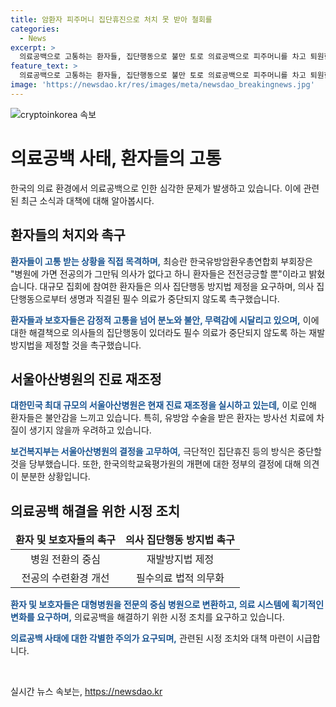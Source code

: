 ```yaml
---
title: 암환자 피주머니 집단휴진으로 처치 못 받아 철회를
categories:
  - News
excerpt: >
  의료공백으로 고통하는 환자들, 집단행동으로 불만 토로 의료공백으로 피주머니를 차고 퇴원한 유방암 수술 환자들의 이야기. 집회에 참석한 환자들이 고통을 호소하며 정부와 의사들에게 대책을 요구했다. 서울 아산병원의 진료 재조정에도 환자들의 불안감이 터져나왔다. 필수의료 보장을 법적으로 의무화하여 환자들의 피해를 방지하고자 요구했다. 의사단체와 정부 간 갈등 속에서 의료현장의 안정적인 진료를 위한 대책이 요구되고 있다.
feature_text: >
  의료공백으로 고통하는 환자들, 집단행동으로 불만 토로 의료공백으로 피주머니를 차고 퇴원한 유방암 수술 환자들의 이야기. 집회에 참석한 환자들이 고통을 호소하며 정부와 의사들에게 대책을 요구했다. 서울 아산병원의 진료 재조정에도 환자들의 불안감이 터져나왔다. 필수의료 보장을 법적으로 의무화하여 환자들의 피해를 방지하고자 요구했다. 의사단체와 정부 간 갈등 속에서 의료현장의 안정적인 진료를 위한 대책이 요구되고 있다.
image: 'https://newsdao.kr/res/images/meta/newsdao_breakingnews.jpg'
---
```


<p><img src="https://newsdao.kr/res/images/meta/newsdao_breakingnews.jpg" alt="cryptoinkorea 속보" /></p>

<h1>의료공백 사태, 환자들의 고통</h1>

<p data-ke-size="size16">한국의 의료 환경에서 의료공백으로 인한 심각한 문제가 발생하고 있습니다. 이에 관련된 최근 소식과 대책에 대해 알아봅시다.</p>

<h2>환자들의 처지와 촉구</h2>

<p><b><span style="color: #1a5490;">환자들이 고통 받는 상황을 직접 목격하며,</span></b> 최승란 한국유방암환우총연합회 부회장은 "병원에 가면 전공의가 그만둬 의사가 없다고 하니 환자들은 전전긍긍할 뿐"이라고 밝혔습니다. 대규모 집회에 참여한 환자들은 의사 집단행동 방지법 제정을 요구하며, 의사 집단행동으로부터 생명과 직결된 필수 의료가 중단되지 않도록 촉구했습니다.</p>

<p><b><span style="color: #1a5490;">환자들과 보호자들은 감정적 고통을 넘어 분노와 불안, 무력감에 시달리고 있으며,</span></b> 이에 대한 해결책으로 의사들의 집단행동이 있더라도 필수 의료가 중단되지 않도록 하는 재발방지법을 제정할 것을 촉구했습니다.</p>

<h2>서울아산병원의 진료 재조정</h2>

<p><b><span style="color: #1a5490;">대한민국 최대 규모의 서울아산병원은 현재 진료 재조정을 실시하고 있는데,</span></b> 이로 인해 환자들은 불안감을 느끼고 있습니다. 특히, 유방암 수술을 받은 환자는 방사선 치료에 차질이 생기지 않을까 우려하고 있습니다.</p>

<p><b><span style="color: #1a5490;">보건복지부는 서울아산병원의 결정을 고무하여,</span></b> 극단적인 집단휴진 등의 방식은 중단할 것을 당부했습니다. 또한, 한국의학교육평가원의 개편에 대한 정부의 결정에 대해 의견이 분분한 상황입니다.</p>

<h2>의료공백 해결을 위한 시정 조치</h2>

<table>
<thead>
    <tr>
        <td style="text-align: center; height: 17px;"><b>환자 및 보호자들의 촉구</b></td>
        <td style="text-align: center; height: 17px;"><b>의사 집단행동 방지법 촉구</b></td>
    </tr>
</thead>
<tbody>
    <tr>
        <td style="text-align: center; height: 17px;">병원 전환의 중심</td>
        <td style="text-align: center; height: 17px;">재발방지법 제정</td>
    </tr>
    <tr>
        <td style="text-align: center; height: 17px;">전공의 수련환경 개선</td>
        <td style="text-align: center; height: 17px;">필수의료 법적 의무화</td>
    </tr>
</tbody>
</table>

<p><b><span style="color: #1a5490;">환자 및 보호자들은 대형병원을 전문의 중심 병원으로 변환하고, 의료 시스템에 획기적인 변화를 요구하며,</span></b> 의료공백을 해결하기 위한 시정 조치를 요구하고 있습니다.</p>

<p><b><span style="color: #1a5490;">의료공백 사태에 대한 각별한 주의가 요구되며,</span></b> 관련된 시정 조치와 대책 마련이 시급합니다.</p>

<p data-ke-size="size16">&nbsp;</p>
실시간 뉴스 속보는, <a href="https://newsdao.kr" rel="dofollow">https://newsdao.kr</a>


